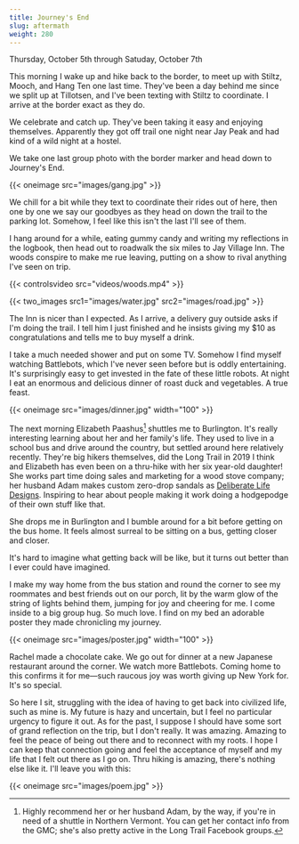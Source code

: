 ```yaml
---
title: Journey's End
slug: aftermath
weight: 280
---
```


Thursday, October 5th through Satuday, October 7th

This morning I wake up and hike back to the border, to meet up with Stiltz, Mooch, and Hang Ten one last time. They've been a day behind me since we split up at Tillotsen, and I've been texting with Stiltz to coordinate. I arrive at the border exact as they do.

We celebrate and catch up. They've been taking it easy and enjoying themselves. Apparently they got off trail one night near Jay Peak and had kind of a wild night at a hostel.

We take one last group photo with the border marker and head down to Journey's End.

{{< oneimage src="images/gang.jpg" >}}

We chill for a bit while they text to coordinate their rides out of here, then one by one we say our goodbyes as they head on down the trail to the parking lot. Somehow, I feel like this isn't the last I'll see of them.

I hang around for a while, eating gummy candy and writing my reflections in the logbook, then head out to roadwalk the six miles to Jay Village Inn. The woods conspire to make me rue leaving, putting on a show to rival anything I've seen on trip.

{{< controlsvideo src="videos/woods.mp4" >}}

{{< two_images src1="images/water.jpg" src2="images/road.jpg" >}}

The Inn is nicer than I expected. As I arrive, a delivery guy outside asks if I'm doing the trail. I tell him I just finished and he insists giving my $10 as congratulations and tells me to buy myself a drink.

I take a much needed shower and put on some TV. Somehow I find myself watching Battlebots, which I've never seen before but is oddly entertaining. It's surprisingly easy to get invested in the fate of these little robots. At night I eat an enormous and delicious dinner of roast duck and vegetables. A true feast.

{{< oneimage src="images/dinner.jpg" width="100" >}}

The next morning Elizabeth Paashus[^1] shuttles me to Burlington. It's really interesting learning about her and her family's life. They used to live in a school bus and drive around the country, but settled around here relatively recently. They're big hikers themselves, did the Long Trail in 2019 I think and Elizabeth has even been on a thru-hike with her six year-old daughter! She works part time doing sales and marketing for a wood stove company; her husband Adam makes custom zero-drop sandals as [Deliberate Life Designs](https://www.deliberatelifedesigns.com/). Inspiring to hear about people making it work doing a hodgepodge of their own stuff like that.

She drops me in Burlington and I bumble around for a bit before getting on the bus home. It feels almost surreal to be sitting on a bus, getting closer and closer.

It's hard to imagine what getting back will be like, but it turns out better than I ever could have imagined.

I make my way home from the bus station and round the corner to see my roommates and best friends out on our porch, lit by the warm glow of the string of lights behind them, jumping for joy and cheering for me. I come inside to a big group hug. So much love. I find on my bed an adorable poster they made chronicling my journey.

{{< oneimage src="images/poster.jpg" width="100" >}}

Rachel made a chocolate cake. We go out for dinner at a new Japanese restaurant around the corner. We watch more Battlebots. Coming home to this confirms it for me—such raucous joy was worth giving up New York for. It's so special.

So here I sit, struggling with the idea of having to get back into civilized life, such as mine is. My future is hazy and uncertain, but I feel no particular urgency to figure it out. As for the past, I suppose I should have some sort of grand reflection on the trip, but I don't really. It was amazing. Amazing to feel the peace of being out there and to reconnect with my roots. I hope I can keep that connection going and feel the acceptance of myself and my life that I felt out there as I go on. Thru hiking is amazing, there's nothing else like it. I'll leave you with this:

{{< oneimage src="images/poem.jpg" >}}


[^1]: Highly recommend her or her husband Adam, by the way, if you're in need of a shuttle in Northern Vermont. You can get her contact info from the GMC; she's also pretty active in the Long Trail Facebook groups.
